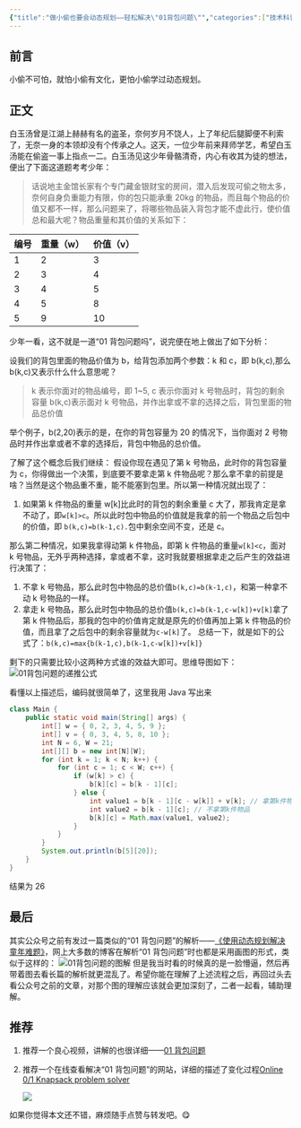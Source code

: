 ```yaml
---
{"title":"做小偷也要会动态规划——轻松解决\"01背包问题\"","categories":["技术科普"],"tags":["算法"],"dg-publish":true,"permalink":"/技术科普/01背包问题/","dgPassFrontmatter":true}
---
```



## 前言

小偷不可怕，就怕小偷有文化，更怕小偷学过动态规划。

## 正文

白玉汤曾是江湖上赫赫有名的盗圣，奈何岁月不饶人，上了年纪后腿脚便不利索了，无奈一身的本领却没有个传承之人。这天，一位少年前来拜师学艺，希望白玉汤能在偷盗一事上指点一二。白玉汤见这少年骨骼清奇，内心有收其为徒的想法，便出了下面这道题考考少年：

> 话说地主金馆长家有个专门藏金银财宝的房间，潜入后发现可偷之物太多，奈何自身负重能力有限，你的包只能承重 20kg 的物品，而且每个物品的价值又都不一样，那么问题来了，将哪些物品装入背包才能不虚此行，使价值总和最大呢？物品重量和其价值的关系如下：

| 编号 | 重量（w） | 价值（v） |
| ---- | --------- | --------- |
| 1    | 2         | 3         |
| 2    | 3         | 4         |
| 3    | 4         | 5         |
| 4    | 5         | 8         |
| 5    | 9         | 10        |

少年一看，这不就是一道“01 背包问题吗”，说完便在地上做出了如下分析：

设我们的背包里面的物品价值为 b，给背包添加两个参数：k 和 c，即 b(k,c),那么 b(k,c)又表示什么什么意思呢？

> k 表示你面对的物品编号，即 1~5,
> c 表示你面对 k 号物品时，背包的剩余容量
> b(k,c)表示面对 k 号物品，并作出拿或不拿的选择之后，背包里面的物品总价值

举个例子，b(2,20)表示的是，在你的背包容量为 20 的情况下，当你面对 2 号物品时并作出拿或者不拿的选择后，背包中物品的总价值。

了解了这个概念后我们继续：
假设你现在遇见了第 k 号物品，此时你的背包容量为 c，你得做出一个决策，到底要不要拿走第 k 件物品呢？那么拿不拿的前提是啥？当然是这个物品重不重，能不能塞到包里。所以第一种情况就出现了：

1. 如果第 k 件物品的重量 w[k]比此时的背包的剩余重量 c 大了，那我肯定是拿不动了，即`w[k]>c`。所以此时包中物品的价值就是我拿的前一个物品之后包中的价值，即 `b(k,c)=b(k-1,c).`包中剩余空间不变，还是 c。

那么第二种情况，如果我拿得动第 k 件物品，即第 k 件物品的重量`w[k]<c`，面对 k 号物品，无外乎两种选择，拿或者不拿，这时我就要根据拿走之后产生的效益进行决策了：

1. 不拿 k 号物品，那么此时包中物品的总价值`b(k,c)=b(k-1,c)`，和第一种拿不动 k 号物品的一样。
2. 拿走 k 号物品，那么此时包中物品的总价值`b(k,c)=b(k-1,c-w[k])+v[k]`拿了第 k 件物品后，那我的包中的价值肯定就是原先的价值再加上第 k 件物品的价值，而且拿了之后包中的剩余容量就为`c-w[k]`了。 总结一下，就是如下的公式了：`b(k,c)=max{b(k-1,c),b(k-1,c-w[k])+v[k]}`

剩下的只需要比较小这两种方式谁的效益大即可。思维导图如下：
![01背包问题的递推公式](https://cdn.ytools.xyz/uPic/1240.png)

看懂以上描述后，编码就很简单了，这里我用 Java 写出来

```java
class Main {
    public static void main(String[] args) {
        int[] w = { 0, 2, 3, 4, 5, 9 };
        int[] v = { 0, 3, 4, 5, 8, 10 };
        int N = 6, W = 21;
        int[][] b = new int[N][W];
        for (int k = 1; k < N; k++) {
            for (int c = 1; c < W; c++) {
                if (w[k] > c) {
                    b[k][c] = b[k - 1][c];
                } else {
                    int value1 = b[k - 1][c - w[k]] + v[k]; // 拿第k件物品
                    int value2 = b[k - 1][c]; // 不拿第k件物品
                    b[k][c] = Math.max(value1, value2);
                }
            }
        }
        System.out.println(b[5][20]);
    }
}
```

结果为 26

## 最后

其实公众号之前有发过一篇类似的“01 背包问题”的解析——[《使用动态规划解决童年难题》](https://mp.weixin.qq.com/s/Ls4NzJadJUrvFKrLSX6wjA)，网上大多数的博客在解析“01 背包问题”时也都是采用画图的形式，类似于这样的：
![01背包问题的图解](https://cdn.ytools.xyz/uPic/1240-20230116152209089.png)
但是我当时看的时候真的是一脸懵逼，然后再带着图去看长篇的解析就更混乱了。希望你能在理解了上述流程之后，再回过头去看公众号之前的文章，对那个图的理解应该就会更加深刻了，二者一起看，辅助理解。

## 推荐

1. 推荐一个良心视频，讲解的也很详细——[01 背包问题](http://video.tudou.com/v/XMTQ3MzI0NzI2OA==.html?spm=a2hzp.8253869.0.0)

2. 推荐一个在线查看解决“01 背包问题”的网站，详细的描述了变化过程[Online 0/1 Knapsack problem solver](http://karaffeltut.com/NEWKaraffeltutCom/Knapsack/knapsack.html)

   ![](https://cdn.ytools.xyz/uPic/1240-20230116152214505.png)

如果你觉得本文还不错，麻烦随手点赞与转发吧。😋
